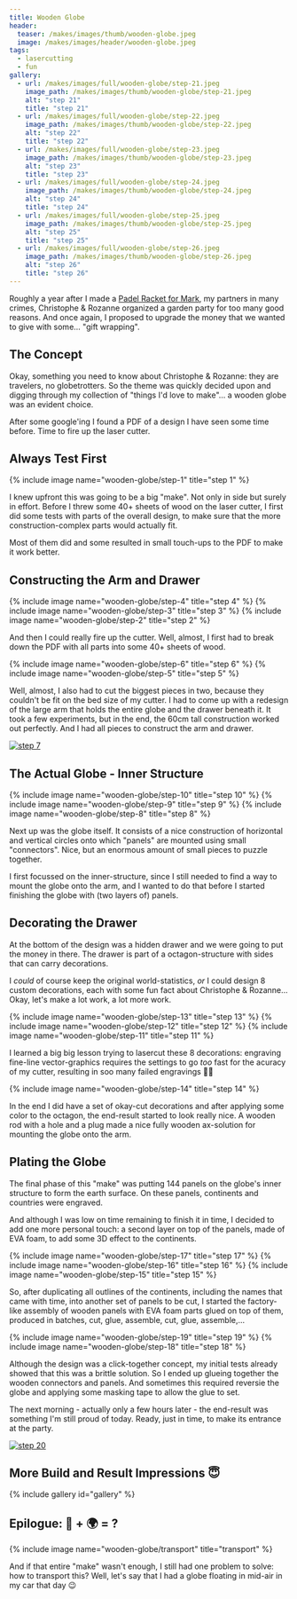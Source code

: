 ```yaml
---
title: Wooden Globe
header:
  teaser: /makes/images/thumb/wooden-globe.jpeg
  image: /makes/images/header/wooden-globe.jpeg
tags:
  - lasercutting
  - fun
gallery:
  - url: /makes/images/full/wooden-globe/step-21.jpeg
    image_path: /makes/images/thumb/wooden-globe/step-21.jpeg
    alt: "step 21"
    title: "step 21"
  - url: /makes/images/full/wooden-globe/step-22.jpeg
    image_path: /makes/images/thumb/wooden-globe/step-22.jpeg
    alt: "step 22"
    title: "step 22"
  - url: /makes/images/full/wooden-globe/step-23.jpeg
    image_path: /makes/images/thumb/wooden-globe/step-23.jpeg
    alt: "step 23"
    title: "step 23"
  - url: /makes/images/full/wooden-globe/step-24.jpeg
    image_path: /makes/images/thumb/wooden-globe/step-24.jpeg
    alt: "step 24"
    title: "step 24"
  - url: /makes/images/full/wooden-globe/step-25.jpeg
    image_path: /makes/images/thumb/wooden-globe/step-25.jpeg
    alt: "step 25"
    title: "step 25"
  - url: /makes/images/full/wooden-globe/step-26.jpeg
    image_path: /makes/images/thumb/wooden-globe/step-26.jpeg
    alt: "step 26"
    title: "step 26"
---
```


Roughly a year after I made a [Padel Racket for Mark](Padel-racket), my partners in many crimes, Christophe & Rozanne organized a garden party for too many good reasons. And once again, I proposed to upgrade the money that we wanted to give with some... "gift wrapping".

## The Concept

Okay, something you need to know about Christophe & Rozanne: they are travelers, no globetrotters. So the theme was quickly decided upon and digging through my collection of "things I'd love to make"... a wooden globe was an evident choice.

After some google'ing I found a PDF of a design I have seen some time before. Time to fire up the laser cutter.

## Always Test First

{% include image name="wooden-globe/step-1" title="step 1" %}

I knew upfront this was going to be a big "make". Not only in side but surely in effort. Before I threw some 40+ sheets of wood on the laser cutter, I first did some tests with parts of the overall design, to make sure that the more construction-complex parts would actually fit.

Most of them did and some resulted in small touch-ups to the PDF to make it work better.

## Constructing the Arm and Drawer

{% include image name="wooden-globe/step-4" title="step 4" %}
{% include image name="wooden-globe/step-3" title="step 3" %}
{% include image name="wooden-globe/step-2" title="step 2" %}

And then I could really fire up the cutter. Well, almost, I first had to break down the PDF with all parts into some 40+ sheets of wood.

{% include image name="wooden-globe/step-6" title="step 6" %}
{% include image name="wooden-globe/step-5" title="step 5" %}

Well, almost, I also had to cut the biggest pieces in two, because they couldn't be fit on the bed size of my cutter. I had to come up with a redesign of the large arm that holds the entire globe and the drawer beneath it. It took a few experiments, but in the end, the 60cm tall construction worked out perfectly. And I had all pieces to construct the arm and drawer.

<div class="thumb center">
  <a href="images/full/wooden-globe/step-7.jpeg" title="step 7"><img src="images/thumb/wooden-globe/step-7.jpeg" alt="step 7"></a>
</div>

## The Actual Globe - Inner Structure

{% include image name="wooden-globe/step-10" title="step 10" %}
{% include image name="wooden-globe/step-9" title="step 9" %}
{% include image name="wooden-globe/step-8" title="step 8" %}

Next up was the globe itself. It consists of a nice construction of horizontal and vertical circles onto which "panels" are mounted using small "connectors". Nice, but an enormous amount of small pieces to puzzle together.

I first focussed on the inner-structure, since I still needed to find a way to mount the globe onto the arm, and I wanted to do that before I started finishing the globe with (two layers of) panels.

## Decorating the Drawer

At the bottom of the design was a hidden drawer and we were going to put the money in there. The drawer is part of a octagon-structure with sides that can carry decorations.

I _could_ of course keep the original world-statistics, _or_ I could design 8 custom decorations, each with some fun fact about Christophe & Rozanne... Okay, let's make a lot work, a lot more work.

{% include image name="wooden-globe/step-13" title="step 13" %}
{% include image name="wooden-globe/step-12" title="step 12" %}
{% include image name="wooden-globe/step-11" title="step 11" %}

I learned a big big lesson trying to lasercut these 8 decorations: engraving fine-line vector-graphics requires the settings to go _too_ fast for the acuracy of my cutter, resulting in soo many failed engravings 🤦‍♂️

{% include image name="wooden-globe/step-14" title="step 14" %}

In the end I did have a set of okay-cut decorations and after applying some color to the octagon, the end-result started to look really nice. A wooden rod with a hole and a plug made a nice fully wooden ax-solution for mounting the globe onto the arm.

## Plating the Globe

The final phase of this "make" was putting 144 panels on the globe's inner structure to form the earth surface. On these panels, continents and countries were engraved.

And although I was low on time remaining to finish it in time, I decided to add one more personal touch: a second layer on top of the panels, made of EVA foam, to add some 3D effect to the continents.

{% include image name="wooden-globe/step-17" title="step 17" %}
{% include image name="wooden-globe/step-16" title="step 16" %}
{% include image name="wooden-globe/step-15" title="step 15" %}

So, after duplicating all outlines of the continents, including the names that came with time, into another set of panels to be cut, I started the factory-like assembly of wooden panels with EVA foam parts glued on top of them, produced in batches, cut, glue, assemble, cut, glue, assemble,...

{% include image name="wooden-globe/step-19" title="step 19" %}
{% include image name="wooden-globe/step-18" title="step 18" %}

Although the design was a click-together concept, my initial tests already showed that this was a brittle solution. So I ended up glueing together the wooden connectors and panels. And sometimes this required reversie the globe and applying some masking tape to allow the glue to set.

The next morning - actually only a few hours later - the end-result was something I'm still proud of today. Ready, just in time, to make its entrance at the party.

<div class="thumb center">
  <a href="images/full/wooden-globe/step-20.jpeg" title="step 20"><img src="images/thumb/wooden-globe/step-20.jpeg" alt="step 20"></a>
</div>

## More Build and Result Impressions 😇

{% include gallery id="gallery" %}

## Epilogue: 🚗 + 🌍 = ?

{% include image name="wooden-globe/transport" title="transport" %}

And if that entire "make" wasn't enough, I still had one problem to solve: how to transport this? Well, let's say that I had a globe floating in mid-air in my car that day 😉

